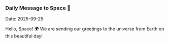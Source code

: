 ### Daily Message to Space 🌌
Date: 2025-09-25

Hello, Space! 🌍 We are sending our greetings to the universe from Earth on this beautiful day!
